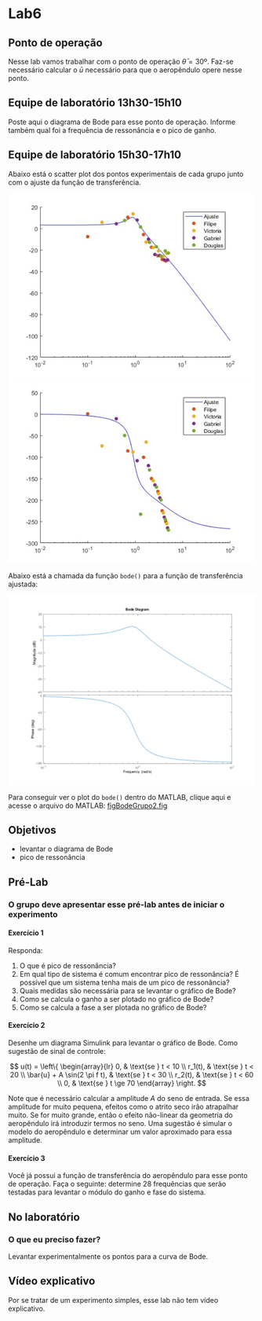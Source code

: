 # Lab6

## Ponto de operação

Nesse lab vamos trabalhar com o ponto de operação $\bar{\theta} = 30$º. Faz-se necessário calcular o $\bar{u}$ necessário para que o aeropêndulo opere nesse ponto.

## Equipe de laboratório 13h30-15h10

Poste aqui o diagrama de Bode para esse ponto de operação. Informe também qual foi a frequência de ressonância e o pico de ganho.

## Equipe de laboratório 15h30-17h10

Abaixo está o scatter plot dos pontos experimentais de cada grupo junto com o ajuste da função de transferência.
<p float="left">
<img src="../resultados/time-2/lab-6/Bode_modulo_grupo15h30_EES10.jpg" alt="drawing" width="500"/>
<img src="../resultados/time-2/lab-6/Bode_fase_grupo15h30_EES10.jpg" alt="drawing" width="500"/>
</p>

Abaixo está a chamada da função <code>bode()</code> para a função de transferência ajustada:

<img src="../resultados/time-2/lab-6/Bode_fit_grupo15h30_EES10.png" alt="drawing" width="800"/>

Para conseguir ver o plot do <code>bode()</code> dentro do MATLAB, clique aqui e acesse o arquivo do MATLAB: [figBodeGrupo2.fig](../resultados/time-2/lab-6/Bode_fit_grupo15h30_EES10.fig)

## Objetivos

- levantar o diagrama de Bode
- pico de ressonância

## Pré-Lab

### O grupo deve apresentar esse pré-lab antes de iniciar o experimento

#### Exercício 1

Responda:

1. O que é pico de ressonância?
2. Em qual tipo de sistema é comum encontrar pico de ressonância? É possível que um sistema tenha mais de um pico de ressonância?
3. Quais medidas são necessária para se levantar o gráfico de Bode?
4. Como se calcula o ganho a ser plotado no gráfico de Bode?
5. Como se calcula a fase a ser plotada no gráfico de Bode?

#### Exercício 2

Desenhe um diagrama Simulink para levantar o gráfico de Bode. Como sugestão de sinal de controle:

$$
u(t)  =  \left\{
  \begin{array}{lr}
 0, & \text{se } t < 10 \\
 r_1(t), & \text{se } t < 20 \\
 \bar{u} + A \sin(2 \pi f t), & \text{se } t < 30 \\
 r_2(t), & \text{se } t < 60 \\
 0, & \text{se } t \ge  70
  \end{array}
\right.
$$

Note que é necessário calcular a amplitude $A$ do seno de entrada. Se essa amplitude for muito pequena, efeitos como o atrito seco irão atrapalhar muito. Se for muito grande, então o efeito não-linear da geometria do aeropêndulo irá introduzir termos no seno. Uma sugestão é simular o modelo do aeropêndulo e determinar um valor aproximado para essa amplitude.

#### Exercício 3

Você já possui a função de transferência do aeropêndulo para esse ponto de operação. Faça o seguinte: determine 28 frequências que serão testadas para levantar o módulo do ganho e fase do sistema.

## No laboratório

### O que eu preciso fazer?

Levantar experimentalmente os pontos para a curva de Bode.

## Vídeo explicativo

Por se tratar de um experimento simples, esse lab não tem vídeo explicativo.

